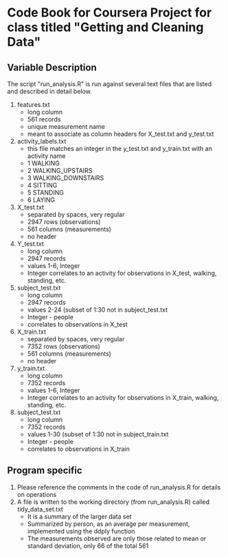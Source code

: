 # Code Book for Coursera Project for class titled "Getting and Cleaning Data"

## Variable Description

The script "run_analysis.R" is run against several text files that are listed and described in detail below.

1.	features.txt
	+ long column
	+ 561 records 
	+ unique measurement name
	+ meant to associate as column headers for X_test.txt and y_test.txt
2.	activity_labels.txt
	+ this file matches an integer in the y_test.txt and y_train.txt with an activity name
	+ 1 WALKING
	+ 2 WALKING_UPSTAIRS
	+ 3 WALKING_DOWNSTAIRS
	+ 4 SITTING
	+ 5 STANDING
	+ 6 LAYING
3.	X_test.txt
	+ separated by spaces, very regular 
	+ 2947 rows (observations)
	+ 561 columns (measurements)
	+ no header
4.	Y_test.txt
	+ long column
	+ 2947 records
	+ values 1-6, Integer
	+ Integer correlates to an activity for observations in X_test, walking, standing, etc.
5.	subject_test.txt
	+ long column
	+ 2947 records
	+ values 2-24 (subset of 1:30 not in subject_test.txt
	+ Integer - people
	+ correlates to observations in X_test
6.	X_train.txt
	+ separated by spaces, very regular 
	+ 7352 rows (observations)
	+ 561 columns (measurements)
	+ no header
7.	y_train.txt
	+ long column
	+ 7352 records
	+ values 1-6, Integer
	+ Integer correlates to an activity for observations in X_train, walking, standing, etc.
8.	subject_test.txt
	+ long column
	+ 7352 records
	+ values 1-30 (subset of 1:30 not in subject_train.txt
	+ Integer - people
	+ correlates to observations in X_train
		
## Program specific

1.  Please reference the comments in the code of run_analysis.R for details on operations
2.  A file is written to the working directory (from run_analysis.R) called tidy_data_set.txt
	+ It is a summary of the larger data set
	+ Summarized by person, as an average per measurement, implemented using the ddply function
	+ The measurements observed are only those related to mean or standard deviation, only 66 of the total 561